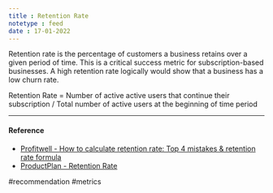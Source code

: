 ```yaml
---
title : Retention Rate
notetype : feed
date : 17-01-2022
---
```


Retention rate is the percentage of customers a business retains over a given period of time. This is a critical success metric for subscription-based businesses. A high retention rate logically would show that a business has a low churn rate.



Retention Rate = Number of active active users that continue their subscription / Total number of active users at the beginning of time period



---

#### Reference

- [Profitwell - How to calculate retention rate: Top 4 mistakes & retention rate formula](https://www.profitwell.com/customer-retention/calculate-retention-rate#:~:text=Retention%20rate%20is%20the%20percentage,has%20a%20low%20churn%20rate.)
- [ProductPlan - Retention Rate](https://www.productplan.com/glossary/retention-rate/)



#recommendation  #metrics 